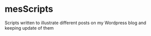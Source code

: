 # mesScripts
Scripts written to illustrate different posts on my Wordpress blog and keeping update of them
